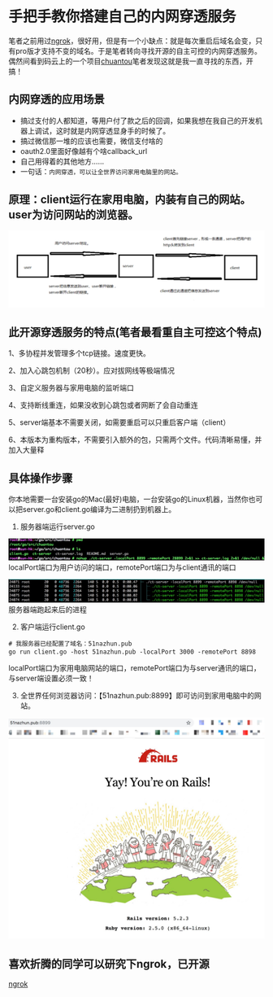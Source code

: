 # 手把手教你搭建自己的内网穿透服务
笔者之前用过[ngrok](https://ngrok.com)，很好用，但是有一个小缺点：就是每次重启后域名会变，只有pro版才支持不变的域名。于是笔者转向寻找开源的自主可控的内网穿透服务。偶然间看到码云上的一个项目[chuantou](https://gitee.com/NASA66688/chuantou)笔者发现这就是我一直寻找的东西，开搞！

## 内网穿透的应用场景
* 搞过支付的人都知道，等用户付了款之后的回调，如果我想在我自己的开发机器上调试，这时就是内网穿透显身手的时候了。
* 搞过微信那一堆的应该也需要，微信支付啥的
* oauth2.0里面好像越有个啥callback_url
* 自己用得着的其他地方......
* 一句话：`内网穿透，可以让全世界访问家用电脑里的网站。`

## 原理：client运行在家用电脑，内装有自己的网站。user为访问网站的浏览器。
![原理](imgs/ct-original.png)

## 此开源穿透服务的特点(笔者最看重自主可控这个特点)
1、多协程并发管理多个tcp链接。速度更快。

2、加入心跳包机制（20秒）。应对拔网线等极端情况

3、自定义服务器与家用电脑的监听端口

4、支持断线重连，如果没收到心跳包或者网断了会自动重连

5、server端基本不需要关闭，如需要重启可以只重启客户端（client）

6、本版本为重构版本，不需要引入额外的包，只需两个文件。代码清晰易懂，并加入大量释

## 具体操作步骤
你本地需要一台安装go的Mac(最好)电脑，一台安装go的Linux机器，当然你也可以把server.go和client.go编译为二进制扔到机器上。
1. 服务器端运行server.go

![服务器端](imgs/ct-server-01.jpg)
localPort端口为用户访问的端口，remotePort端口为与client通讯的端口

![服务器端](imgs/ct-server-02.jpg)
服务器端跑起来后的进程

2. 客户端运行client.go

```shell
# 我服务器已经配置了域名：51nazhun.pub
go run client.go -host 51nazhun.pub -localPort 3000 -remotePort 8898
```
localPort端口为家用电脑网站的端口，remotePort端口为与server通讯的端口，与server端设置必须一致！

3. 全世界任何浏览器访问：【51nazhun.pub:8899】即可访问到家用电脑中的网站。

![客户端](imgs/ct-client-01.jpg)

## 喜欢折腾的同学可以研究下ngrok，已开源
[ngrok](https://github.com/inconshreveable/ngrok)